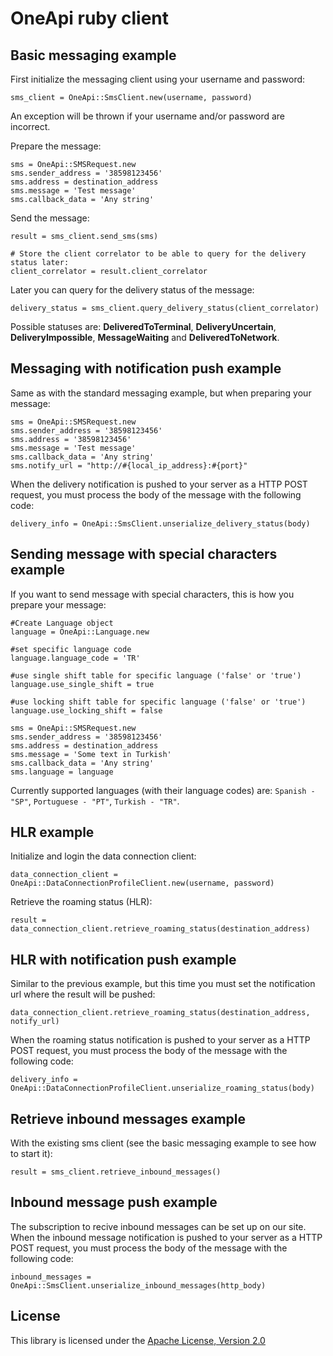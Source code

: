 OneApi ruby client
============================

Basic messaging example
-----------------------

First initialize the messaging client using your username and password:

    sms_client = OneApi::SmsClient.new(username, password)


An exception will be thrown if your username and/or password are incorrect.

Prepare the message:

    sms = OneApi::SMSRequest.new
    sms.sender_address = '38598123456'
    sms.address = destination_address
    sms.message = 'Test message'
    sms.callback_data = 'Any string'


Send the message:

    result = sms_client.send_sms(sms)
    
    # Store the client correlator to be able to query for the delivery status later:
    client_correlator = result.client_correlator


Later you can query for the delivery status of the message:

    delivery_status = sms_client.query_delivery_status(client_correlator)


Possible statuses are: **DeliveredToTerminal**, **DeliveryUncertain**, **DeliveryImpossible**, **MessageWaiting** and **DeliveredToNetwork**.

Messaging with notification push example
-----------------------

Same as with the standard messaging example, but when preparing your message:

    sms = OneApi::SMSRequest.new
    sms.sender_address = '38598123456'
    sms.address = '38598123456'
    sms.message = 'Test message'
    sms.callback_data = 'Any string'
    sms.notify_url = "http://#{local_ip_address}:#{port}"


When the delivery notification is pushed to your server as a HTTP POST request, you must process the body of the message with the following code:

    delivery_info = OneApi::SmsClient.unserialize_delivery_status(body)


Sending message with special characters example
-----------------------

If you want to send message with special characters, this is how you prepare your message:

	#Create Language object
	language = OneApi::Language.new

	#set specific language code
	language.language_code = 'TR'

	#use single shift table for specific language ('false' or 'true')
	language.use_single_shift = true

	#use locking shift table for specific language ('false' or 'true')
	language.use_locking_shift = false

	sms = OneApi::SMSRequest.new
	sms.sender_address = '38598123456'
	sms.address = destination_address
	sms.message = 'Some text in Turkish'
	sms.callback_data = 'Any string'
	sms.language = language

Currently supported languages (with their language codes) are: `Spanish - "SP"`, `Portuguese - "PT"`, `Turkish - "TR"`.

HLR example
-----------------------

Initialize and login the data connection client:

    data_connection_client = OneApi::DataConnectionProfileClient.new(username, password)


Retrieve the roaming status (HLR):

    result = data_connection_client.retrieve_roaming_status(destination_address)


HLR with notification push example
-----------------------

Similar to the previous example, but this time you must set the notification url where the result will be pushed:

    data_connection_client.retrieve_roaming_status(destination_address, notify_url)


When the roaming status notification is pushed to your server as a HTTP POST request, you must process the body of the message with the following code:

    delivery_info = OneApi::DataConnectionProfileClient.unserialize_roaming_status(body)


Retrieve inbound messages example
-----------------------

With the existing sms client (see the basic messaging example to see how to start it):

    result = sms_client.retrieve_inbound_messages()


Inbound message push example
-----------------------

The subscription to recive inbound messages can be set up on our site.
When the inbound message notification is pushed to your server as a HTTP POST request, you must process the body of the message with the following code:

    inbound_messages = OneApi::SmsClient.unserialize_inbound_messages(http_body)


License
-------

This library is licensed under the [Apache License, Version 2.0](http://www.apache.org/licenses/LICENSE-2.0)
